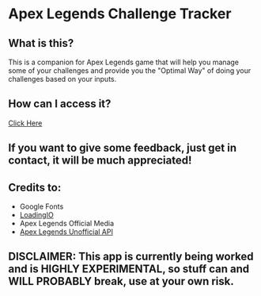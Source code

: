 # Apex Legends Challenge Tracker

## What is this?
This is a companion for Apex Legends game that will help you manage some of your challenges and provide you the "Optimal Way" of doing your challenges based on your inputs.

## How can I access it?
[Click Here](https://pudones.github.io/apex-legends-challenge-tracker/)

## If you want to give some feedback, just get in contact, it will be much appreciated!
 
## Credits to:
- Google Fonts
- [LoadingIO](https://loading.io/)
- Apex Legends Official Media
- [Apex Legends Unofficial API](https://apexlegendsapi.com/)

## DISCLAIMER: This app is currently being worked and is HIGHLY EXPERIMENTAL, so stuff can and WILL PROBABLY break, use at your own risk.
